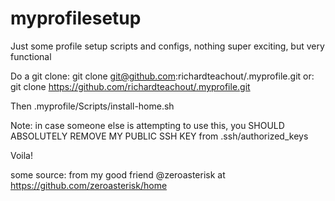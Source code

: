 # myprofilesetup
Just some profile setup scripts and configs, nothing super exciting, but very functional

Do a git clone: git clone git@github.com:richardteachout/.myprofile.git
            or: git clone https://github.com/richardteachout/.myprofile.git

Then
.myprofile/Scripts/install-home.sh

Note: in case someone else is attempting to use this, you SHOULD ABSOLUTELY REMOVE MY PUBLIC SSH KEY from .ssh/authorized_keys

Voila!


some source: from my good friend @zeroasterisk at https://github.com/zeroasterisk/home
